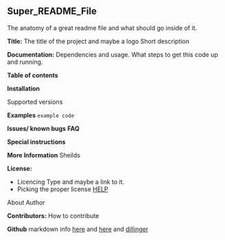 ## Super_README_File
The anatomy of a great readme file and what should go inside of it.

**Title:** The title of the project and maybe a logo
Short description

**Documentation:** Dependencies and usage.  What steps to get this code up and running.  

**Table of contents**

**Installation**



Supported versions

**Examples**  `example code`

**Issues/ known bugs**
**FAQ**


**Special instructions**


**More Information**
Sheilds

**License:** 
- Licencing Type and maybe a link to it.
- Picking the proper license [HELP](https://choosealicense.com/)

About Author

**Contributors:**  How to contribute

**Github** markdown info [here](https://help.github.com/articles/basic-writing-and-formatting-syntax/#lists) and [here](https://help.github.com/categories/writing-on-github/) and [dillinger](http://dillinger.io/)
